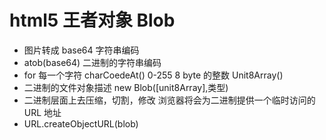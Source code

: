 # html5 王者对象 Blob

- 图片转成 base64 字符串编码
- atob(base64) 二进制的字符串编码
- for 每一个字符
  charCoedeAt() 0-255 8 byte 的整数
  Unit8Array()
- 二进制的文件对象描述 new Blob([unit8Array],类型)
- 二进制层面上去压缩，切割，修改
  浏览器将会为二进制提供一个临时访问的 URL 地址
- URL.createObjectURL(blob)
